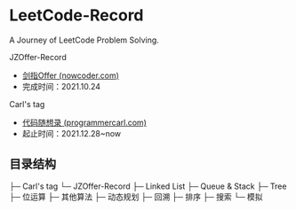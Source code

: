 # LeetCode-Record

A Journey of LeetCode Problem Solving.

JZOffer-Record

- [剑指Offer (nowcoder.com)](https://www.nowcoder.com/ta/coding-interviews)
- 完成时间：2021.10.24

Carl's tag

- [代码随想录 (programmercarl.com)](https://programmercarl.com/)
- 起止时间：2021.12.28~now

## 目录结构

├─ Carl's tag
└─ JZOffer-Record
    ├─ Linked List
    ├─ Queue & Stack
    ├─ Tree
    ├─ 位运算
    ├─ 其他算法
    ├─ 动态规划
    ├─ 回溯
    ├─ 排序
    ├─ 搜索
    └─ 模拟

